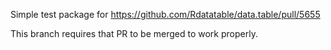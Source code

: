 Simple test package for https://github.com/Rdatatable/data.table/pull/5655

This branch requires that PR to be merged to work properly.
